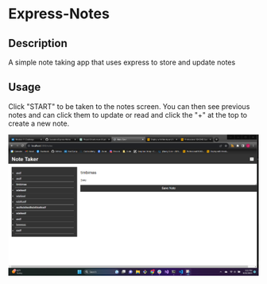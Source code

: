 # Express-Notes

## Description

A simple note taking app that uses express to store and update notes


## Usage

Click "START" to be taken to the notes screen. You can then see previous notes and can click them to update or read and click the "+" at the top to create a new note.


![Notes screen](assetts\express-note.png)
